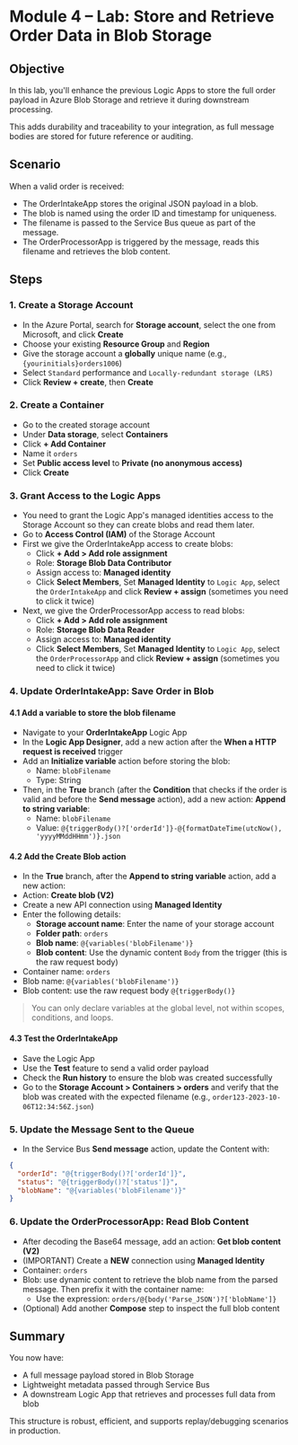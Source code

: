 # Module 4 – Lab: Store and Retrieve Order Data in Blob Storage

## Objective

In this lab, you'll enhance the previous Logic Apps to store the full order payload in Azure Blob Storage and retrieve it during downstream processing.

This adds durability and traceability to your integration, as full message bodies are stored for future reference or auditing.

## Scenario

When a valid order is received:

- The OrderIntakeApp stores the original JSON payload in a blob.
- The blob is named using the order ID and timestamp for uniqueness.
- The filename is passed to the Service Bus queue as part of the message.
- The OrderProcessorApp is triggered by the message, reads this filename and retrieves the blob content.

## Steps

### 1. Create a Storage Account

- In the Azure Portal, search for **Storage account**, select the one from Microsoft, and click **Create**
- Choose your existing **Resource Group** and **Region**
- Give the storage account a **globally** unique name (e.g., `{yourinitials}orders1006`)
- Select `Standard` performance and `Locally-redundant storage (LRS)`
- Click **Review + create**, then **Create**

### 2. Create a Container

- Go to the created storage account
- Under **Data storage**, select **Containers**
- Click **+ Add Container**
- Name it `orders`
- Set **Public access level** to **Private (no anonymous access)**
- Click **Create**

### 3. Grant Access to the Logic Apps
- You need to grant the Logic App's managed identities access to the Storage Account so they can create blobs and read them later.
- Go to **Access Control (IAM)** of the Storage Account
- First we give the OrderIntakeApp access to create blobs:
  - Click **+ Add > Add role assignment**
  - Role: **Storage Blob Data Contributor**
  - Assign access to: **Managed identity**
  - Click **Select Members**, Set **Managed Identity** to `Logic App`, select the `OrderIntakeApp` and click **Review + assign** (sometimes you need to click it twice)
- Next, we give the OrderProcessorApp access to read blobs:
  - Click **+ Add > Add role assignment**
  - Role: **Storage Blob Data Reader**
  - Assign access to: **Managed identity**
  - Click **Select Members**, Set **Managed Identity** to `Logic App`, select the `OrderProcessorApp` and click **Review + assign** (sometimes you need to click it twice)

### 4. Update OrderIntakeApp: Save Order in Blob

#### 4.1 Add a variable to store the blob filename
- Navigate to your **OrderIntakeApp** Logic App
- In the **Logic App Designer**, add a new action after the **When a HTTP request is received** trigger
- Add an **Initialize variable** action before storing the blob:
  - Name: `blobFilename`
  - Type: String
- Then, in the **True** branch (after the **Condition** that checks if the order is valid and before the **Send message** action), add a new action: **Append to string variable**:
  - Name: `blobFilename`
  - Value: `@{triggerBody()?['orderId']}-@{formatDateTime(utcNow(), 'yyyyMMddHHmm')}.json`

#### 4.2 Add the Create Blob action
- In the **True** branch, after the **Append to string variable** action, add a new action:
- Action: **Create blob (V2)**
- Create a new API connection using **Managed Identity**
- Enter the following details:
  - **Storage account name**: Enter the name of your storage account
  - **Folder path**: `orders`
  - **Blob name**: `@{variables('blobFilename')}`
  - **Blob content**: Use the dynamic content `Body` from the trigger (this is the raw request body)
- Container name: `orders`
- Blob name: `@{variables('blobFilename')}`
- Blob content: use the raw request body `@{triggerBody()}`
> You can only declare variables at the global level, not within scopes, conditions, and loops.

#### 4.3 Test the OrderIntakeApp
- Save the Logic App
- Use the **Test** feature to send a valid order payload
- Check the **Run history** to ensure the blob was created successfully
- Go to the **Storage Account > Containers > orders** and verify that the blob was created with the expected filename (e.g., `order123-2023-10-06T12:34:56Z.json`)

### 5. Update the Message Sent to the Queue

- In the Service Bus **Send message** action, update the Content with:

```json
{
  "orderId": "@{triggerBody()?['orderId']}",
  "status": "@{triggerBody()?['status']}",
  "blobName": "@{variables('blobFilename')}"
}
```

### 6. Update the OrderProcessorApp: Read Blob Content

- After decoding the Base64 message, add an action: **Get blob content (V2)**
- (IMPORTANT) Create a **NEW** connection using **Managed Identity**
- Container: `orders`
- Blob: use dynamic content to retrieve the blob name from the parsed message. Then prefix it with the container name:
  - Use the expression: `orders/@{body('Parse_JSON')?['blobName']}`
- (Optional) Add another **Compose** step to inspect the full blob content

## Summary

You now have:

- A full message payload stored in Blob Storage
- Lightweight metadata passed through Service Bus
- A downstream Logic App that retrieves and processes full data from blob

This structure is robust, efficient, and supports replay/debugging scenarios in production.
